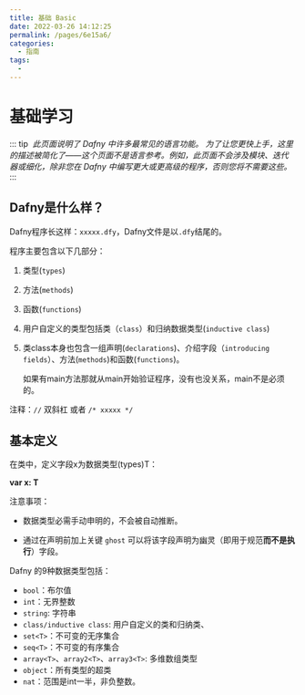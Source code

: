 ```yaml
---
title: 基础 Basic
date: 2022-03-26 14:12:25
permalink: /pages/6e15a6/
categories:
  - 指南
tags:
  - 
---
```

# 基础学习

::: tip 
​      *此页面说明了 Dafny 中许多最常见的语言功能。 为了让您更快上手，这里的描述被简化了——这个页面不是语言参考。例如，此页面不会涉及模块、迭代器或细化，除非您在 Dafny 中编写更大或更高级的程序，否则您将不需要这些。*
:::


## Dafny是什么样？

Dafny程序长这样：`xxxxx.dfy`，Dafny文件是以`.dfy`结尾的。

程序主要包含以下几部分：

1. 类型(`types`)

2. 方法(`methods`)

3. 函数(`functions`)

4. 用户自定义的类型包括类（`class`）和归纳数据类型(`inductive class`)

5. 类class本身也包含一组声明(`declarations`)、介绍字段（`introducing fields`）、方法(`methods`)和函数(`functions`)。

   

   如果有main方法那就从main开始验证程序，没有也没关系，main不是必须的。

注释：`//` 双斜杠 或者  `/* xxxxx */`



## 基本定义

在类中，定义字段x为数据类型(types)T：

**var x: T**

注意事项：

- 数据类型必需手动申明的，不会被自动推断。

- 通过在声明前加上关键 `ghost` 可以将该字段声明为幽灵（即用于规范**而不是执行**）字段。

  

Dafny 的9种数据类型包括：

- `bool`：布尔值
- `int`：无界整数
- `string`: 字符串
- `class/inductive class`: 用户自定义的类和归纳类、
- `set<T>`：不可变的无序集合
- `seq<T>`：不可变的有序集合
- `array<T>`、`array2<T>`、`array3<T>`: 多维数组类型
- `object`：所有类型的超类
- `nat`：范围是int一半，非负整数。

 